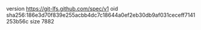 version https://git-lfs.github.com/spec/v1
oid sha256:186e3d70f839e255acbb4dc7c18644a0ef2eb30db9af031ceceff7141253b56c
size 7882
